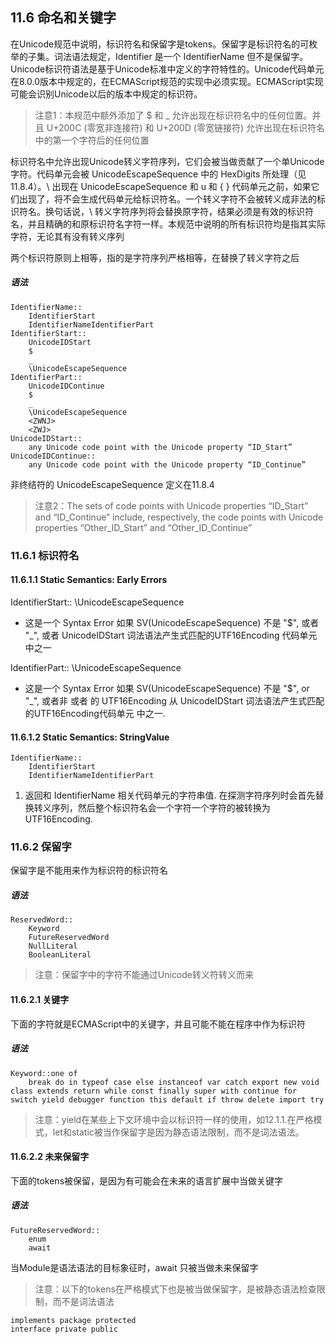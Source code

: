 ## 11.6 命名和关键字

在Unicode规范中说明，标识符名和保留字是tokens。保留字是标识符名的可枚举的子集。词法语法规定，Identifier 是一个 IdentifierName 但不是保留字。Unicode标识符语法是基于Unicode标准中定义的字符特性的。Unicode代码单元在8.0.0版本中规定的，在ECMAScript规范的实现中必须实现。ECMAScript实现可能会识别Unicode以后的版本中规定的标识符。

> 注意1：本规范中额外添加了 $ 和 _ 允许出现在标识符名中的任何位置。并且 U+200C (零宽非连接符) 和 U+200D (零宽链接符) 允许出现在标识符名中的第一个字符后的任何位置

标识符名中允许出现Unicode转义字符序列，它们会被当做贡献了一个单Unicode字符。代码单元会被 UnicodeEscapeSequence 中的 HexDigits 所处理（见11.8.4）。\ 出现在 UnicodeEscapeSequence 和 u 和 { } 代码单元之前，如果它们出现了，将不会生成代码单元给标识符名。一个转义字符不会被转义成非法的标识符名。换句话说，\ 转义字符序列将会替换原字符，结果必须是有效的标识符名，并且精确的和原标识符名字符一样。本规范中说明的所有标识符均是指其实际字符，无论其有没有转义序列

两个标识符原则上相等，指的是字符序列严格相等，在替换了转义字符之后

##### 语法
```
IdentifierName::
    IdentifierStart
    IdentifierNameIdentifierPart
IdentifierStart::
    UnicodeIDStart
    $
    _
    \UnicodeEscapeSequence
IdentifierPart::
    UnicodeIDContinue
    $
    _
    \UnicodeEscapeSequence
    <ZWNJ>
    <ZWJ>
UnicodeIDStart::
    any Unicode code point with the Unicode property “ID_Start”
UnicodeIDContinue::
    any Unicode code point with the Unicode property “ID_Continue”
```
非终结符的 UnicodeEscapeSequence 定义在11.8.4

> 注意2：The sets of code points with Unicode properties “ID_Start” and “ID_Continue” include, respectively, the code points with Unicode properties “Other_ID_Start” and “Other_ID_Continue”

### 11.6.1 标识符名

#### 11.6.1.1 Static Semantics: Early Errors

IdentifierStart:: \UnicodeEscapeSequence
* 这是一个 Syntax Error 如果 SV(UnicodeEscapeSequence) 不是 "$", 或者 "_", 或者 UnicodeIDStart 词法语法产生式匹配的UTF16Encoding 代码单元 中之一  

IdentifierPart:: \UnicodeEscapeSequence
* 这是一个 Syntax Error 如果 SV(UnicodeEscapeSequence) 不是 "$", or "_", 或者非 <ZWNJ> 或者 <ZWJ> 的 UTF16Encoding 从 UnicodeIDStart 词法语法产生式匹配的UTF16Encoding代码单元 中之一.

#### 11.6.1.2 Static Semantics: StringValue

```
IdentifierName::
    IdentifierStart
    IdentifierNameIdentifierPart
```
1. 返回和 IdentifierName 相关代码单元的字符串值. 在探测字符序列时会首先替换转义序列，然后整个标识符名会一个字符一个字符的被转换为UTF16Encoding.

### 11.6.2 保留字

保留字是不能用来作为标识符的标识符名
##### 语法
```
ReservedWord::
    Keyword
    FutureReservedWord
    NullLiteral
    BooleanLiteral
```
> 注意：保留字中的字符不能通过Unicode转义符转义而来

#### 11.6.2.1 关键字
下面的字符就是ECMAScript中的关键字，并且可能不能在程序中作为标识符
##### 语法
```
Keyword::one of
    break do in typeof case else instanceof var catch export new void class extends return while const finally super with continue for switch yield debugger function this default if throw delete import try
```

> 注意：yield在某些上下文环境中会以标识符一样的使用，如12.1.1.在严格模式，let和static被当作保留字是因为静态语法限制，而不是词法语法。

#### 11.6.2.2 未来保留字
下面的tokens被保留，是因为有可能会在未来的语言扩展中当做关键字
##### 语法
```
FutureReservedWord::
    enum
    await
```
当Module是语法语法的目标象征时，await 只被当做未来保留字

> 注意：以下的tokens在严格模式下也是被当做保留字，是被静态语法检查限制，而不是词法语法
```
implements package protected
interface private public
```
